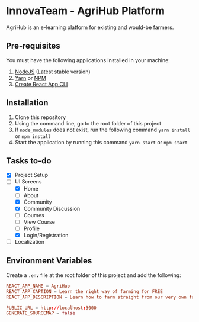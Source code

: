 # InnovaTeam - AgriHub Platform

AgriHub is an e-learning platform for existing and would-be farmers.

## Pre-requisites

You must have the following applications installed in your machine:

1. [NodeJS](https://nodejs.org/en/) (Latest stable version)
2. [Yarn](https://classic.yarnpkg.com/en/docs/install/#mac-stable) or [NPM](https://www.npmjs.com/get-npm)
3. [Create React App CLI](https://reactjs.org/docs/create-a-new-react-app.html)

## Installation

1. Clone this repository
2. Using the command line, go to the root folder of this project
3. If `node_modules` does not exist, run the following command `yarn install` or `npm install`
4. Start the application by running this command `yarn start` or `npm start`

## Tasks to-do

- [x] Project Setup
- [ ] UI Screens
  - [x] Home
  - [ ] About
  - [x] Community
  - [x] Community Discussion
  - [ ] Courses
  - [ ] View Course
  - [ ] Profile
  - [x] Login/Registration
- [ ] Localization

## Environment Variables

Create a `.env` file at the root folder of this project and add the following:

```conf
REACT_APP_NAME = AgriHub
REACT_APP_CAPTION = Learn the right way of farming for FREE
REACT_APP_DESCRIPTION = Learn how to farm straight from our very own farmers

PUBLIC_URL = http://localhost:3000
GENERATE_SOURCEMAP = false
```
